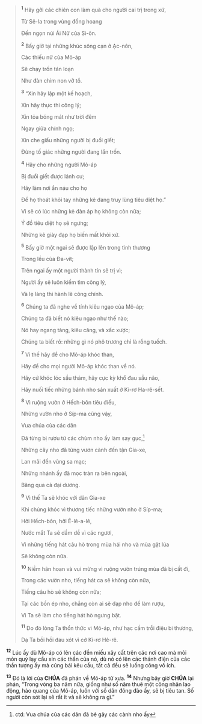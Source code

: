 > <sup><b>1</b></sup> Hãy gởi các chiên con làm quà cho người cai trị trong xứ,
>
> Từ Sê-la trong vùng đồng hoang
>
> Đến ngọn núi Ái Nữ của Si-ôn.
>
> <sup><b>2</b></sup> Bấy giờ tại những khúc sông cạn ở Ạc-nôn,
>
> Các thiếu nữ của Mô-áp
>
> Sẽ chạy trốn tán loạn
>
> Như đàn chim non vỡ tổ.
>
> <sup><b>3</b></sup> “Xin hãy lập một kế hoạch,
>
> Xin hãy thực thi công lý;
>
> Xin tỏa bóng mát như trời đêm
>
> Ngay giữa chính ngọ;
>
> Xin che giấu những người bị đuổi giết;
>
> Đừng tố giác những người đang lẩn trốn.
>
> <sup><b>4</b></sup> Hãy cho những người Mô-áp
>
> Bị đuổi giết được lánh cư;
>
> Hãy làm nơi ẩn náu cho họ
>
> Để họ thoát khỏi tay những kẻ đang truy lùng tiêu diệt họ.”
>
> Vì sẽ có lúc những kẻ đàn áp họ không còn nữa;
>
> Ý đồ tiêu diệt họ sẽ ngưng;
>
> Những kẻ giày đạp họ biến mất khỏi xứ.
>
> <sup><b>5</b></sup> Bấy giờ một ngai sẽ được lập lên trong tình thương
>
> Trong lều của Đa-vít;
>
> Trên ngai ấy một người thành tín sẽ trị vì;
>
> Người ấy sẽ luôn kiếm tìm công lý,
>
> Và lẹ làng thi hành lẽ công chính.
>
> <sup><b>6</b></sup> Chúng ta đã nghe về tính kiêu ngạo của Mô-áp;
>
> Chúng ta đã biết nó kiêu ngạo như thế nào;
>
> Nó hay ngang tàng, kiêu căng, và xấc xược;
>
> Chúng ta biết rõ: những gì nó phô trương chỉ là rỗng tuếch.
>
> <sup><b>7</b></sup> Vì thế hãy để cho Mô-áp khóc than,
>
> Hãy để cho mọi người Mô-áp khóc than về nó.
>
> Hãy cứ khóc lóc sầu thảm, hãy cực kỳ khổ đau sầu não,
>
> Hãy nuối tiếc những bánh nho sản xuất ở Ki-rơ Ha-rê-sết.
>
> <sup><b>8</b></sup> Vì ruộng vườn ở Hếch-bôn tiêu điều,
>
> Những vườn nho ở Síp-ma cũng vậy,
>
> Vua chúa của các dân
>
> Đã từng bị rượu từ các chùm nho ấy làm say gục,[^1-f0347ded-3516-4346-9fd4-0e764f5aa53f]
>
> Những cây nho đã từng vươn cành đến tận Gia-xe,
>
> Lan mãi đến vùng sa mạc;
>
> Những nhánh ấy đã mọc tràn ra bên ngoài,
>
> Băng qua cả đại dương.
>
> <sup><b>9</b></sup> Vì thế Ta sẽ khóc với dân Gia-xe
>
> Khi chúng khóc vì thương tiếc những vườn nho ở Síp-ma;
>
> Hỡi Hếch-bôn, hỡi Ê-lê-a-lê,
>
> Nước mắt Ta sẽ dầm dề vì các ngươi,
>
> Vì những tiếng hát câu hò trong mùa hái nho và mùa gặt lúa
>
> Sẽ không còn nữa.
>
> <sup><b>10</b></sup> Niềm hân hoan và vui mừng vì ruộng vườn trúng mùa đã bị cất đi,
>
> Trong các vườn nho, tiếng hát ca sẽ không còn nữa,
>
> Tiếng câu hò sẽ không còn nữa;
>
> Tại các bồn ép nho, chẳng còn ai sẽ đạp nho để làm rượu,
>
> Vì Ta sẽ làm cho tiếng hát hò ngưng bặt.
>
> <sup><b>11</b></sup> Do đó lòng Ta thổn thức vì Mô-áp, như hạc cầm trỗi điệu bi thương,
>
> Dạ Ta bồi hồi đau xót vì cớ Ki-rơ Hê-rê.

<sup><b>12</b></sup> Lúc ấy dù Mô-áp có lên các đền miếu xây cất trên các nơi cao mà mỏi mòn quỳ lạy cầu xin các thần của nó, dù nó có lên các thánh điện của các thần tượng ấy mà cúng bái kêu cầu, tất cả đều sẽ luống công vô ích.

<sup><b>13</b></sup> Đó là lời của **CHÚA** đã phán về Mô-áp từ xưa. <sup><b>14</b></sup> Nhưng bây giờ **CHÚA** lại phán, “Trong vòng ba năm nữa, giống như số năm thuê một công nhân lao động, hào quang của Mô-áp, luôn với số dân đông đảo ấy, sẽ bị tiêu tan. Số người còn sót lại sẽ rất ít và sẽ không ra gì.”

[^1-f0347ded-3516-4346-9fd4-0e764f5aa53f]: ctd: Vua chúa của các dân đã bẻ gãy các cành nho ấy